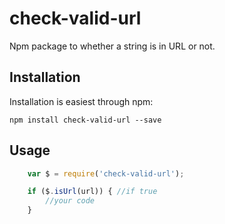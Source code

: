 # check-valid-url

Npm package to whether a string is in URL or not.

## Installation

Installation is easiest through npm:

`npm install check-valid-url --save`

## Usage

```js
    var $ = require('check-valid-url');

    if ($.isUrl(url)) { //if true
        //your code
    }

```

